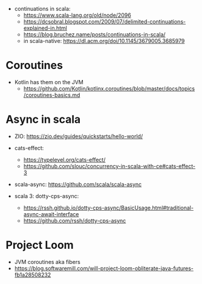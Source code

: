 

- continuations in scala:
  - https://www.scala-lang.org/old/node/2096
  - https://dcsobral.blogspot.com/2009/07/delimited-continuations-explained-in.html
  - https://blog.bruchez.name/posts/continuations-in-scala/
  - in scala-native: https://dl.acm.org/doi/10.1145/3679005.3685979


# Coroutines

- Kotlin has them on the JVM
  - https://github.com/Kotlin/kotlinx.coroutines/blob/master/docs/topics/coroutines-basics.md

# Async in scala

- ZIO: https://zio.dev/guides/quickstarts/hello-world/
- cats-effect: 
  - https://typelevel.org/cats-effect/
  - https://github.com/slouc/concurrency-in-scala-with-ce#cats-effect-3

- scala-async: https://github.com/scala/scala-async

- scala 3: dotty-cps-async: 
  - https://rssh.github.io/dotty-cps-async/BasicUsage.html#traditional-async-await-interface
  - https://github.com/rssh/dotty-cps-async

# Project Loom
- JVM coroutines aka fibers
- https://blog.softwaremill.com/will-project-loom-obliterate-java-futures-fb1a28508232